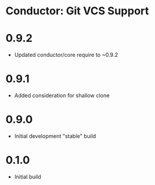 Conductor: Git VCS Support
===============================================

# 0.9.2
- Updated conductor/core require to ~0.9.2

# 0.9.1
- Added consideration for shallow clone

# 0.9.0
- Initial development "stable" build

# 0.1.0
- Initial build
